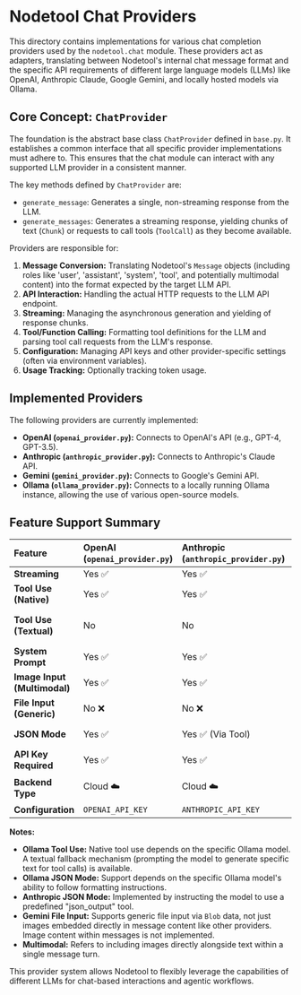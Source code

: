 # Nodetool Chat Providers

This directory contains implementations for various chat completion providers used by the `nodetool.chat` module. These providers act as adapters, translating between Nodetool's internal chat message format and the specific API requirements of different large language models (LLMs) like OpenAI, Anthropic Claude, Google Gemini, and locally hosted models via Ollama.

## Core Concept: `ChatProvider`

The foundation is the abstract base class `ChatProvider` defined in `base.py`. It establishes a common interface that all specific provider implementations must adhere to. This ensures that the chat module can interact with any supported LLM provider in a consistent manner.

The key methods defined by `ChatProvider` are:

- `generate_message`: Generates a single, non-streaming response from the LLM.
- `generate_messages`: Generates a streaming response, yielding chunks of text (`Chunk`) or requests to call tools (`ToolCall`) as they become available.

Providers are responsible for:

1.  **Message Conversion:** Translating Nodetool's `Message` objects (including roles like 'user', 'assistant', 'system', 'tool', and potentially multimodal content) into the format expected by the target LLM API.
2.  **API Interaction:** Handling the actual HTTP requests to the LLM API endpoint.
3.  **Streaming:** Managing the asynchronous generation and yielding of response chunks.
4.  **Tool/Function Calling:** Formatting tool definitions for the LLM and parsing tool call requests from the LLM's response.
5.  **Configuration:** Managing API keys and other provider-specific settings (often via environment variables).
6.  **Usage Tracking:** Optionally tracking token usage.

## Implemented Providers

The following providers are currently implemented:

- **OpenAI (`openai_provider.py`):** Connects to OpenAI's API (e.g., GPT-4, GPT-3.5).
- **Anthropic (`anthropic_provider.py`):** Connects to Anthropic's Claude API.
- **Gemini (`gemini_provider.py`):** Connects to Google's Gemini API.
- **Ollama (`ollama_provider.py`):** Connects to a locally running Ollama instance, allowing the use of various open-source models.

## Feature Support Summary

| Feature                      | OpenAI (`openai_provider.py`) | Anthropic (`anthropic_provider.py`) | Gemini (`gemini_provider.py`) | Ollama (`ollama_provider.py`)             |
| :--------------------------- | :---------------------------- | :---------------------------------- | :---------------------------- | :---------------------------------------- |
| **Streaming**                | Yes ✅                        | Yes ✅                              | Yes ✅                        | Yes ✅                                    |
| **Tool Use (Native)**        | Yes ✅                        | Yes ✅                              | Yes ✅                        | Yes ✅ (Model Dependent)                  |
| **Tool Use (Textual)**       | No                            | No                                  | No                            | Yes ✅ (Fallback for incompatible models) |
| **System Prompt**            | Yes ✅                        | Yes ✅                              | Yes ✅                        | Yes ✅                                    |
| **Image Input (Multimodal)** | Yes ✅                        | Yes ✅                              | No ❌ (File input only)       | Yes ✅ (Base64)                           |
| **File Input (Generic)**     | No ❌                         | No ❌                               | Yes ✅ (Via Blobs)            | No ❌                                     |
| **JSON Mode**                | Yes ✅                        | Yes ✅ (Via Tool)                   | Yes ✅                        | Yes ✅ (Model Dependent)                  |
| **API Key Required**         | Yes ✅                        | Yes ✅                              | Yes ✅                        | Optional                                  |
| **Backend Type**             | Cloud ☁️                      | Cloud ☁️                            | Cloud ☁️                      | Local/Self-Hosted 🏠                      |
| **Configuration**            | `OPENAI_API_KEY`              | `ANTHROPIC_API_KEY`                 | `GEMINI_API_KEY`              | `OLLAMA_API_URL`                          |

**Notes:**

- **Ollama Tool Use:** Native tool use depends on the specific Ollama model. A textual fallback mechanism (prompting the model to generate specific text for tool calls) is available.
- **Ollama JSON Mode:** Support depends on the specific Ollama model's ability to follow formatting instructions.
- **Anthropic JSON Mode:** Implemented by instructing the model to use a predefined "json_output" tool.
- **Gemini File Input:** Supports generic file input via `Blob` data, not just images embedded directly in message content like other providers. Image content within messages is not implemented.
- **Multimodal:** Refers to including images directly alongside text within a single message turn.

This provider system allows Nodetool to flexibly leverage the capabilities of different LLMs for chat-based interactions and agentic workflows.
